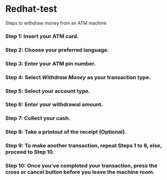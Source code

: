 # Redhat-test
Steps to withdraw money from an ATM machine

### Step 1: Insert your ATM card.

### Step 2: Choose your preferred language.

### Step 3: Enter your ATM pin number.

### Step 4: Select *Withdraw Money* as your transaction type.

### Step 5: Select your account type.

### Step 6: Enter your withdrawal amount.

### Step 7: Collect your cash.

### Step 8: Take a printout of the receipt (Optional).

### Step 9: To make another transaction, repeat Steps 1 to 8, else, proceed to Step 10.

### Step 10: Once you've completed your transaction, press the cross or cancel button before you leave the machine room.







